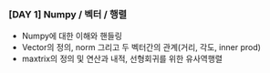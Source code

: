 ### [DAY 1] Numpy / 벡터 / 행렬

- Numpy에 대한 이해와 핸들링
- Vector의 정의, norm 그리고 두 벡터간의 관계(거리, 각도, inner prod)
- maxtrix의 정의 및 연산과 내적, 선형회귀를 위한 유사역행렬

